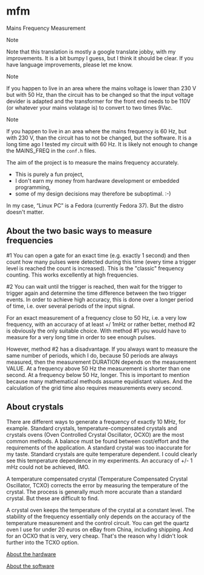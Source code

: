 # mfm
Mains Frequency Measurement

> [!NOTE]
> Note that this translation is mostly a google translate jobby, with my improvements. It is a bit bumpy I guess, but I think it should be clear. If you have language improvements, please let me know.

> [!NOTE]
> If you happen to live in an area where the mains voltage is lower than 230 V but with 50 Hz, than the circuit has to be changed so that the input voltage devider is adapted and the transformer for the front end needs to be 110V (or whatever your mains volatage is) to convert to two times 9Vac.

> [!NOTE]
> If you happen to live in an area where the mains frequency is 60 Hz, but with 230 V, than the circuit has to not be changed, but the software. It is a long time ago I tested my circuit with 60 Hz. It is likely not enough to change the MAINS_FREQ in the `conf.h` files.


The aim of the project is to measure the mains frequency accurately.

* This is purely a fun project,
* I don't earn my money from hardware development or embedded programming,
* some of my design decisions may therefore be suboptimal. :-)

In my case, “Linux PC” is a Fedora (currently Fedora 37). But the distro doesn't matter.


## About the two basic ways to measure frequencies

#1 You can open a gate for an exact time (e.g. exactly 1 second) and then count how many pulses were detected during this time (every time a trigger level is reached the count is increased). This is the "classic" frequency counting. This works excellently at high frequencies.

#2 You can wait until the trigger is reached, then wait for the trigger to trigger again and determine the time difference between the two trigger events. In order to achieve high accuracy, this is done over a longer period of time, i.e. over several periods of the input signal.

For an exact measurement of a frequency close to 50 Hz, i.e. a very low frequency, with an accuracy of at least +/ 1mHz or rather better, method #2 is obviously the only suitable choice. With method #1 you would have to measure for a very long time in order to see enough pulses.

However, method #2 has a disadvantage. If you always want to measure the same number of periods, which I do, because 50 periods are always measured, then the measurement DURATION depends on the measurement VALUE. At a frequency above 50 Hz the measurement is shorter than one second. At a frequency below 50 Hz, longer. This is important to mention because many mathematical methods assume equidistant values. And the calculation of the grid time also requires measurements ​​every second.

## About crystals

There are different ways to generate a frequency of exactly 10 MHz, for example. Standard crystals, temperature-compensated crystals and crystals ovens (Oven Controlled Crystal Oscillator, OCXO) are the most common methods. A balance must be found between cost/effort and the requirements of the application. A standard crystal was too inaccurate for my taste. Standard crystals are quite temperature dependent. I could clearly see this temperature dependence in my experiments. An accuracy of +/- 1 mHz could not be achieved, IMO.


A temperature compensated crystal (Temperature Compensated Crystal Oscillator, TCXO) corrects the error by measuring the temperature of the crystal. The process is generally much more accurate than a standard crystal. But these are difficult to find.

A crystal oven keeps the temperature of the crystal at a constant level. The stability of the frequency essentially only depends on the accuracy of the temperature measurement and the control circuit. You can get the quartz oven I use for under 20 euros on eBay from China, including shipping. And for an OCXO that is very, very cheap. That's the reason why I didn't look further into the TCXO option.



[About the hardware](Hardware_en.md)

[About the software](Software_en.md)
